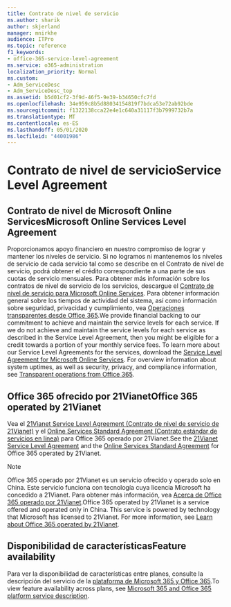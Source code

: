 ```yaml
---
title: Contrato de nivel de servicio
ms.author: sharik
author: skjerland
manager: mnirkhe
audience: ITPro
ms.topic: reference
f1_keywords:
- office-365-service-level-agreement
ms.service: o365-administration
localization_priority: Normal
ms.custom:
- Adm_ServiceDesc
- Adm_ServiceDesc_top
ms.assetid: b5d01cf2-3f9d-46f5-9e39-b34650cfc7fd
ms.openlocfilehash: 34e959c8b5d88034154819f7bdca53e72ab92bde
ms.sourcegitcommit: f1322138cca22e4e1c640a31117f3b7999732b7a
ms.translationtype: MT
ms.contentlocale: es-ES
ms.lasthandoff: 05/01/2020
ms.locfileid: "44001986"
---
```

# <a name="service-level-agreement"></a><span data-ttu-id="c413e-102">Contrato de nivel de servicio</span><span class="sxs-lookup"><span data-stu-id="c413e-102">Service Level Agreement</span></span>

## <a name="microsoft-online-services-level-agreement"></a><span data-ttu-id="c413e-103">Contrato de nivel de Microsoft Online Services</span><span class="sxs-lookup"><span data-stu-id="c413e-103">Microsoft Online Services Level Agreement</span></span>

<span data-ttu-id="c413e-p101">Proporcionamos apoyo financiero en nuestro compromiso de lograr y mantener los niveles de servicio. Si no logramos ni mantenemos los niveles de servicio de cada servicio tal como se describe en el Contrato de nivel de servicio, podrá obtener el crédito correspondiente a una parte de sus cuotas de servicio mensuales. Para obtener más información sobre los contratos de nivel de servicio de los servicios, descargue el [Contrato de nivel de servicio para Microsoft Online Services](https://go.microsoft.com/fwlink/?linkid=272026). Para obtener información general sobre los tiempos de actividad del sistema, así como información sobre seguridad, privacidad y cumplimiento, vea [Operaciones transparentes desde Office 365](https://go.microsoft.com/fwlink/?linkid=845427).</span><span class="sxs-lookup"><span data-stu-id="c413e-p101">We provide financial backing to our commitment to achieve and maintain the service levels for each service. If we do not achieve and maintain the service levels for each service as described in the Service Level Agreement, then you might be eligible for a credit towards a portion of your monthly service fees. To learn more about our Service Level Agreements for the services, download the [Service Level Agreement for Microsoft Online Services](https://go.microsoft.com/fwlink/?linkid=272026). For overview information about system uptimes, as well as security, privacy, and compliance information, see [Transparent operations from Office 365](https://go.microsoft.com/fwlink/?linkid=845427).</span></span>
  
## <a name="office-365-operated-by-21vianet"></a><span data-ttu-id="c413e-108">Office 365 ofrecido por 21Vianet</span><span class="sxs-lookup"><span data-stu-id="c413e-108">Office 365 operated by 21Vianet</span></span>

<span data-ttu-id="c413e-109">Vea el [21Vianet Service Level Agreement (Contrato de nivel de servicio de 21Vianet)](https://go.microsoft.com/fwlink/?linkid=846729) y el [Online Services Standard Agreement (Contrato estándar de servicios en línea)](https://go.microsoft.com/fwlink/?linkid=846730) para Office 365 operado por 21Vianet.</span><span class="sxs-lookup"><span data-stu-id="c413e-109">See the [21Vianet Service Level Agreement](https://go.microsoft.com/fwlink/?linkid=846729) and the [Online Services Standard Agreement](https://go.microsoft.com/fwlink/?linkid=846730) for Office 365 operated by 21Vianet.</span></span> 
  
> [!NOTE]
> <span data-ttu-id="c413e-p102">Office 365 operado por 21Vianet es un servicio ofrecido y operado solo en China. Este servicio funciona con tecnología cuya licencia Microsoft ha concedido a 21Vianet. Para obtener más información, vea [Acerca de Office 365 operado por 21Vianet](https://go.microsoft.com/fwlink/?linkid=846725).</span><span class="sxs-lookup"><span data-stu-id="c413e-p102">Office 365 operated by 21Vianet is a service offered and operated only in China. This service is powered by technology that Microsoft has licensed to 21Vianet. For more information, see [Learn about Office 365 operated by 21Vianet](https://go.microsoft.com/fwlink/?linkid=846725).</span></span> 
  
## <a name="feature-availability"></a><span data-ttu-id="c413e-113">Disponibilidad de características</span><span class="sxs-lookup"><span data-stu-id="c413e-113">Feature availability</span></span>

<span data-ttu-id="c413e-114">Para ver la disponibilidad de características entre planes, consulte la descripción del servicio de la [plataforma de Microsoft 365 y Office 365](office-365-platform-service-description.md).</span><span class="sxs-lookup"><span data-stu-id="c413e-114">To view feature availability across plans, see [Microsoft 365 and Office 365 platform service description](office-365-platform-service-description.md).</span></span>
  
